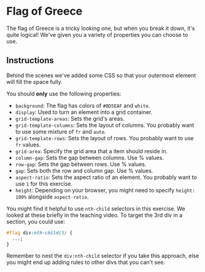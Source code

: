 # Flag of Greece

The flag of Greece is a tricky looking one, but when you break it down, it's quite logical! We've given you a variety of properties you can choose to use.

## Instructions

Behind the scenes we've added some CSS so that your outermost element will fill the space fully.

You should **only** use the following properties:

- `background`: The flag has colors of `#0D5EAF` and `white`.
- `display`: Used to turn an element into a grid container.
- `grid-template-areas`: Sets the grid's areas.
- `grid-template-columns`: Sets the layout of columns. You probably want to use some mixture of `fr` and `auto`.
- `grid-template-rows`: Sets the layout of rows. You probably want to use `fr` values.
- `grid-area`: Specify the grid area that a item should reside in.
- `column-gap`: Sets the gap between columns. Use % values.
- `row-gap`: Sets the gap between rows. Use % values.
- `gap`: Sets both the row and column gap. Use % values.
- `aspect-ratio`: Sets the aspect ratio of an element. You probably want to use `1` for this exercise.
- `height`: Depending on your browser, you might need to specify `height: 100%` alongside `aspect-ratio`.

You might find it helpful to use `nth-child` selectors in this exercise. We looked at these briefly in the teaching video. To target the 3rd div in a section, you could use:

```css
#flag div:nth-child(3) {
  ...;
}
```

Remember to nest the `div:nth-child` selector if you take this approach, else you might end up adding rules to other divs that you can't see.
